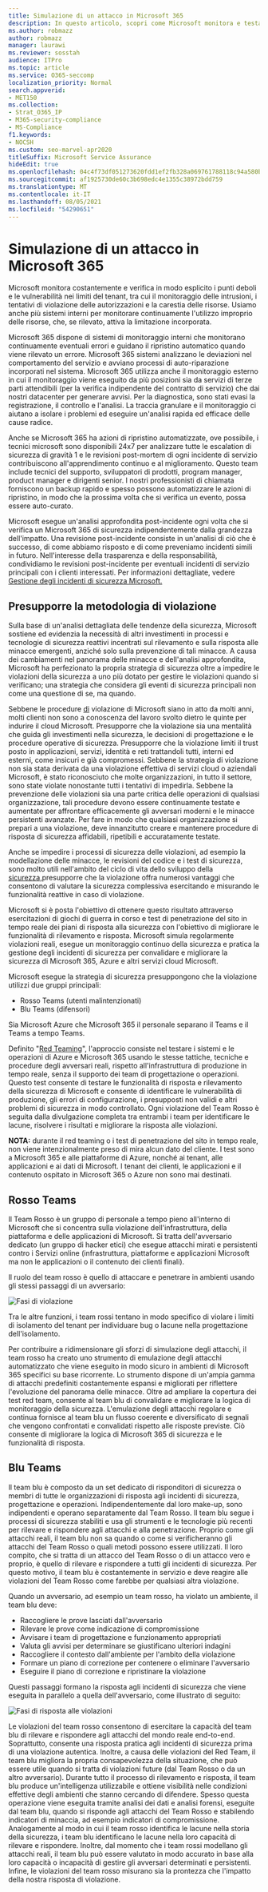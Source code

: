 ```yaml
---
title: Simulazione di un attacco in Microsoft 365
description: In questo articolo, scopri come Microsoft monitora e testa continuamente i limiti del tenant per Microsoft 365.
ms.author: robmazz
author: robmazz
manager: laurawi
ms.reviewer: sosstah
audience: ITPro
ms.topic: article
ms.service: O365-seccomp
localization_priority: Normal
search.appverid:
- MET150
ms.collection:
- Strat_O365_IP
- M365-security-compliance
- MS-Compliance
f1.keywords:
- NOCSH
ms.custom: seo-marvel-apr2020
titleSuffix: Microsoft Service Assurance
hideEdit: true
ms.openlocfilehash: 04c4f73df051273620fdd1ef2fb328a069761788118c94a580b0b6cdd40aa95d
ms.sourcegitcommit: af1925730de60c3b698edc4e1355c38972bdd759
ms.translationtype: MT
ms.contentlocale: it-IT
ms.lasthandoff: 08/05/2021
ms.locfileid: "54290651"
---
```

# <a name="attack-simulation-in-microsoft-365"></a>Simulazione di un attacco in Microsoft 365

Microsoft monitora costantemente e verifica in modo esplicito i punti deboli e le vulnerabilità nei limiti del tenant, tra cui il monitoraggio delle intrusioni, i tentativi di violazione delle autorizzazioni e la carestia delle risorse. Usiamo anche più sistemi interni per monitorare continuamente l'utilizzo improprio delle risorse, che, se rilevato, attiva la limitazione incorporata.

Microsoft 365 dispone di sistemi di monitoraggio interni che monitorano continuamente eventuali errori e guidano il ripristino automatico quando viene rilevato un errore. Microsoft 365 sistemi analizzano le deviazioni nel comportamento del servizio e avviano processi di auto-riparazione incorporati nel sistema. Microsoft 365 utilizza anche il monitoraggio esterno in cui il monitoraggio viene eseguito da più posizioni sia da servizi di terze parti attendibili (per la verifica indipendente del contratto di servizio) che dai nostri datacenter per generare avvisi. Per la diagnostica, sono stati evasi la registrazione, il controllo e l'analisi. La traccia granulare e il monitoraggio ci aiutano a isolare i problemi ed eseguire un'analisi rapida ed efficace delle cause radice.

Anche se Microsoft 365 ha azioni di ripristino automatizzate, ove possibile, i tecnici microsoft sono disponibili 24x7 per analizzare tutte le escalation di sicurezza di gravità 1 e le revisioni post-mortem di ogni incidente di servizio contribuiscono all'apprendimento continuo e al miglioramento. Questo team include tecnici del supporto, sviluppatori di prodotti, program manager, product manager e dirigenti senior. I nostri professionisti di chiamata forniscono un backup rapido e spesso possono automatizzare le azioni di ripristino, in modo che la prossima volta che si verifica un evento, possa essere auto-curato.

Microsoft esegue un'analisi approfondita post-incidente ogni volta che si verifica un Microsoft 365 di sicurezza indipendentemente dalla grandezza dell'impatto. Una revisione post-incidente consiste in un'analisi di ciò che è successo, di come abbiamo risposto e di come preveniamo incidenti simili in futuro. Nell'interesse della trasparenza e della responsabilità, condividiamo le revisioni post-incidente per eventuali incidenti di servizio principali con i clienti interessati. Per informazioni dettagliate, vedere [Gestione degli incidenti di sicurezza Microsoft.](assurance-security-incident-management.md)

## <a name="assume-breach-methodology"></a>Presupporre la metodologia di violazione

Sulla base di un'analisi dettagliata delle tendenze della sicurezza, Microsoft sostiene ed evidenzia la necessità di altri investimenti in processi e tecnologie di sicurezza reattivi incentrati sul rilevamento e sulla risposta alle minacce emergenti, anziché solo sulla prevenzione di tali minacce. A causa dei cambiamenti nel panorama delle minacce e dell'analisi approfondita, Microsoft ha perfezionato la propria strategia di sicurezza oltre a impedire le violazioni della sicurezza a uno più dotato per gestire le violazioni quando si verificano; una strategia che considera gli eventi di sicurezza principali non come una questione di se, ma quando.

Sebbene le procedure [di](https://www.microsoft.com/TrustCenter/Security/default.aspx) violazione di Microsoft siano in atto da molti anni, molti clienti non sono a conoscenza del lavoro svolto dietro le quinte per indurire il cloud Microsoft. Presupporre che la violazione sia una mentalità che guida gli investimenti nella sicurezza, le decisioni di progettazione e le procedure operative di sicurezza. Presupporre che la violazione limiti il trust posto in applicazioni, servizi, identità e reti trattandoli tutti, interni ed esterni, come insicuri e già compromessi. Sebbene la strategia di violazione non sia stata derivata da una violazione effettiva di servizi cloud o aziendali Microsoft, è stato riconosciuto che molte organizzazioni, in tutto il settore, sono state violate nonostante tutti i tentativi di impedirla. Sebbene la prevenzione delle violazioni sia una parte critica delle operazioni di qualsiasi organizzazione, tali procedure devono essere continuamente testate e aumentate per affrontare efficacemente gli avversari moderni e le minacce persistenti avanzate. Per fare in modo che qualsiasi organizzazione si prepari a una violazione, deve innanzitutto creare e mantenere procedure di risposta di sicurezza affidabili, ripetibili e accuratamente testate.

Anche se impedire i processi di sicurezza delle violazioni, ad esempio la modellazione delle minacce, le revisioni del codice e i test di sicurezza, sono molto utili nell'ambito del ciclo di vita dello sviluppo della [sicurezza,](https://www.microsoft.com/securityengineering/sdl/)presupporre che la violazione offra numerosi vantaggi che consentono di valutare la sicurezza complessiva esercitando e misurando le funzionalità reattive in caso di violazione.

Microsoft si è posta l'obiettivo di ottenere questo risultato attraverso esercitazioni di giochi di guerra in corso e test di penetrazione del sito in tempo reale dei piani di risposta alla sicurezza con l'obiettivo di migliorare le funzionalità di rilevamento e risposta. Microsoft simula regolarmente violazioni reali, esegue un monitoraggio continuo della sicurezza e pratica la gestione degli incidenti di sicurezza per convalidare e migliorare la sicurezza di Microsoft 365, Azure e altri servizi cloud Microsoft.

Microsoft esegue la strategia di sicurezza presuppongono che la violazione utilizzi due gruppi principali:

- Rosso Teams (utenti malintenzionati)
- Blu Teams (difensori)

Sia Microsoft Azure che Microsoft 365 il personale separano il Teams e il Teams a tempo Teams.

Definito "[Red Teaming](https://go.microsoft.com/fwlink/?linkid=518599)", l'approccio consiste nel testare i sistemi e le operazioni di Azure e Microsoft 365 usando le stesse tattiche, tecniche e procedure degli avversari reali, rispetto all'infrastruttura di produzione in tempo reale, senza il supporto dei team di progettazione o operazioni. Questo test consente di testare le funzionalità di risposta e rilevamento della sicurezza di Microsoft e consente di identificare le vulnerabilità di produzione, gli errori di configurazione, i presupposti non validi e altri problemi di sicurezza in modo controllato. Ogni violazione del Team Rosso è seguita dalla divulgazione completa tra entrambi i team per identificare le lacune, risolvere i risultati e migliorare la risposta alle violazioni.

**NOTA:** durante il red teaming o i test di penetrazione del sito in tempo reale, non viene intenzionalmente preso di mira alcun dato del cliente. I test sono a Microsoft 365 e alle piattaforme di Azure, nonché ai tenant, alle applicazioni e ai dati di Microsoft. I tenant dei clienti, le applicazioni e il contenuto ospitato in Microsoft 365 o Azure non sono mai destinati.

## <a name="red-teams"></a>Rosso Teams

Il Team Rosso è un gruppo di personale a tempo pieno all'interno di Microsoft che si concentra sulla violazione dell'infrastruttura, della piattaforma e delle applicazioni di Microsoft. Si tratta dell'avversario dedicato (un gruppo di hacker etici) che esegue attacchi mirati e persistenti contro i Servizi online (infrastruttura, piattaforme e applicazioni Microsoft ma non le applicazioni o il contenuto dei clienti finali).

Il ruolo del team rosso è quello di attaccare e penetrare in ambienti usando gli stessi passaggi di un avversario:

![Fasi di violazione](../media/office-365-isolation-breach-stages.png)

Tra le altre funzioni, i team rossi tentano in modo specifico di violare i limiti di isolamento del tenant per individuare bug o lacune nella progettazione dell'isolamento.

Per contribuire a ridimensionare gli sforzi di simulazione degli attacchi, il team rosso ha creato uno strumento di emulazione degli attacchi automatizzato che viene eseguito in modo sicuro in ambienti di Microsoft 365 specifici su base ricorrente. Lo strumento dispone di un'ampia gamma di attacchi predefiniti costantemente espansi e migliorati per riflettere l'evoluzione del panorama delle minacce. Oltre ad ampliare la copertura dei test red team, consente al team blu di convalidare e migliorare la logica di monitoraggio della sicurezza. L'emulazione degli attacchi regolare e continua fornisce al team blu un flusso coerente e diversificato di segnali che vengono confrontati e convalidati rispetto alle risposte previste. Ciò consente di migliorare la logica di Microsoft 365 di sicurezza e le funzionalità di risposta.

## <a name="blue-teams"></a>Blu Teams

Il team blu è composto da un set dedicato di risponditori di sicurezza o membri di tutte le organizzazioni di risposta agli incidenti di sicurezza, progettazione e operazioni. Indipendentemente dal loro make-up, sono indipendenti e operano separatamente dal Team Rosso. Il team blu segue i processi di sicurezza stabiliti e usa gli strumenti e le tecnologie più recenti per rilevare e rispondere agli attacchi e alla penetrazione. Proprio come gli attacchi reali, il team blu non sa quando o come si verificheranno gli attacchi del Team Rosso o quali metodi possono essere utilizzati. Il loro compito, che si tratta di un attacco del Team Rosso o di un attacco vero e proprio, è quello di rilevare e rispondere a tutti gli incidenti di sicurezza. Per questo motivo, il team blu è costantemente in servizio e deve reagire alle violazioni del Team Rosso come farebbe per qualsiasi altra violazione.

Quando un avversario, ad esempio un team rosso, ha violato un ambiente, il team blu deve:

- Raccogliere le prove lasciati dall'avversario
- Rilevare le prove come indicazione di compromissione
- Avvisare i team di progettazione e funzionamento appropriati
- Valuta gli avvisi per determinare se giustificano ulteriori indagini
- Raccogliere il contesto dall'ambiente per l'ambito della violazione
- Formare un piano di correzione per contenere o eliminare l'avversario
- Eseguire il piano di correzione e ripristinare la violazione

Questi passaggi formano la risposta agli incidenti di sicurezza che viene eseguita in parallelo a quella dell'avversario, come illustrato di seguito:

![Fasi di risposta alle violazioni](../media/office-365-isolation-breach-response-stages.png)

Le violazioni del team rosso consentono di esercitare la capacità del team blu di rilevare e rispondere agli attacchi del mondo reale end-to-end. Soprattutto, consente una risposta pratica agli incidenti di sicurezza prima di una violazione autentica. Inoltre, a causa delle violazioni del Red Team, il team blu migliora la propria consapevolezza della situazione, che può essere utile quando si tratta di violazioni future (dal Team Rosso o da un altro avversario). Durante tutto il processo di rilevamento e risposta, il team blu produce un'intelligenza utilizzabile e ottiene visibilità nelle condizioni effettive degli ambienti che stanno cercando di difendere. Spesso questa operazione viene eseguita tramite analisi dei dati e analisi forensi, eseguite dal team blu, quando si risponde agli attacchi del Team Rosso e stabilendo indicatori di minaccia, ad esempio indicatori di compromissione. Analogamente al modo in cui il team rosso identifica le lacune nella storia della sicurezza, i team blu identificano le lacune nella loro capacità di rilevare e rispondere. Inoltre, dal momento che i team rossi modellano gli attacchi reali, il team blu può essere valutato in modo accurato in base alla loro capacità o incapacità di gestire gli avversari determinati e persistenti. Infine, le violazioni del team rosso misurano sia la prontezza che l'impatto della nostra risposta di violazione.
